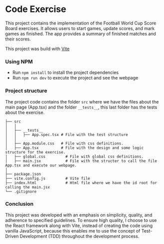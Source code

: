 # Code Exercise

This project contains the implementation of the Football World Cup Score Board exercises. It allows users to start games, update scores, and mark games as finished. The app provides a summary of finished matches and their scores.

This project was build with [Vite](https://vitejs.dev/)

### Using NPM

- Run `npm install` to install the project dependencies
- Run `npm run dev` to execute the project and see the webpage

### Project structure

The project code contains the folder `src` where we have the files about the main page (App.tsx) and the folder `__tests__`, this last folder has the tests about the exercise.

```
├── src
│   │
│   ├── __tests__
│   │   ├── App.spec.tsx # File with the test structure
│   │
│   ├── App.module.css   # File with css definitions.
│   ├── App.tsx          # File with the design and some logic structure for the exercise.
│   ├── global.css         # File with global css definitions.
│   ├── main.jsx           # File with the structer to call the file App.tsx and execute our webpage.
│
├── package.json
├── vite.config.js         # Vite file
├── index.html             # Html file where we have the id root for calling the main.jsx
└── .gitignore
```

### Conclusion

This project was developed with an emphasis on simplicity, quality, and adherence to specified guidelines. To ensure high quality, I choose to use the React framework along with Vite, instead of creating the code using vanilla JavaScript, because this enables me to use the concept of Test-Driven Development (TDD) throughout the development process.
